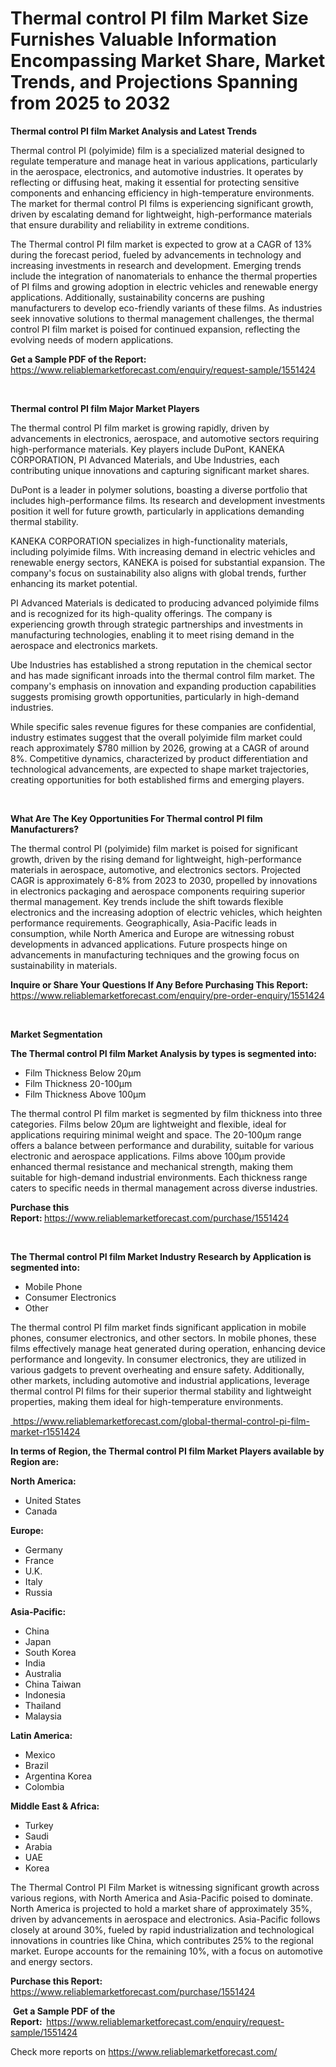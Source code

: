 <p><h1>Thermal control PI film Market Size Furnishes Valuable Information Encompassing Market Share, Market Trends, and Projections Spanning from 2025 to 2032</h1></p><p><strong>Thermal control PI film Market Analysis and Latest Trends</strong></p>
<p><p>Thermal control PI (polyimide) film is a specialized material designed to regulate temperature and manage heat in various applications, particularly in the aerospace, electronics, and automotive industries. It operates by reflecting or diffusing heat, making it essential for protecting sensitive components and enhancing efficiency in high-temperature environments. The market for thermal control PI films is experiencing significant growth, driven by escalating demand for lightweight, high-performance materials that ensure durability and reliability in extreme conditions.</p><p>The Thermal control PI film market is expected to grow at a CAGR of 13% during the forecast period, fueled by advancements in technology and increasing investments in research and development. Emerging trends include the integration of nanomaterials to enhance the thermal properties of PI films and growing adoption in electric vehicles and renewable energy applications. Additionally, sustainability concerns are pushing manufacturers to develop eco-friendly variants of these films. As industries seek innovative solutions to thermal management challenges, the thermal control PI film market is poised for continued expansion, reflecting the evolving needs of modern applications.</p></p>
<p><strong>Get a Sample PDF of the Report:&nbsp;</strong> <a href="https://www.reliablemarketforecast.com/enquiry/request-sample/1551424?utm_campaign=3194&utm_medium=2&utm_source=Github&utm_content=ia&utm_term=02042025&utm_id=thermal-control-pi-film">https://www.reliablemarketforecast.com/enquiry/request-sample/1551424</a></p>
<p>&nbsp;</p>
<p><strong>Thermal control PI film Major Market Players</strong></p>
<p><p>The thermal control PI film market is growing rapidly, driven by advancements in electronics, aerospace, and automotive sectors requiring high-performance materials. Key players include DuPont, KANEKA CORPORATION, PI Advanced Materials, and Ube Industries, each contributing unique innovations and capturing significant market shares.</p><p>DuPont is a leader in polymer solutions, boasting a diverse portfolio that includes high-performance films. Its research and development investments position it well for future growth, particularly in applications demanding thermal stability.</p><p>KANEKA CORPORATION specializes in high-functionality materials, including polyimide films. With increasing demand in electric vehicles and renewable energy sectors, KANEKA is poised for substantial expansion. The company's focus on sustainability also aligns with global trends, further enhancing its market potential.</p><p>PI Advanced Materials is dedicated to producing advanced polyimide films and is recognized for its high-quality offerings. The company is experiencing growth through strategic partnerships and investments in manufacturing technologies, enabling it to meet rising demand in the aerospace and electronics markets.</p><p>Ube Industries has established a strong reputation in the chemical sector and has made significant inroads into the thermal control film market. The company's emphasis on innovation and expanding production capabilities suggests promising growth opportunities, particularly in high-demand industries.</p><p>While specific sales revenue figures for these companies are confidential, industry estimates suggest that the overall polyimide film market could reach approximately $780 million by 2026, growing at a CAGR of around 8%. Competitive dynamics, characterized by product differentiation and technological advancements, are expected to shape market trajectories, creating opportunities for both established firms and emerging players.</p></p>
<p>&nbsp;</p>
<p><strong>What Are The Key Opportunities For Thermal control PI film Manufacturers?</strong></p>
<p><p>The thermal control PI (polyimide) film market is poised for significant growth, driven by the rising demand for lightweight, high-performance materials in aerospace, automotive, and electronics sectors. Projected CAGR is approximately 6-8% from 2023 to 2030, propelled by innovations in electronics packaging and aerospace components requiring superior thermal management. Key trends include the shift towards flexible electronics and the increasing adoption of electric vehicles, which heighten performance requirements. Geographically, Asia-Pacific leads in consumption, while North America and Europe are witnessing robust developments in advanced applications. Future prospects hinge on advancements in manufacturing techniques and the growing focus on sustainability in materials.</p></p>
<p><strong>Inquire or Share Your Questions If Any Before Purchasing This Report:</strong> <a href="https://www.reliablemarketforecast.com/enquiry/pre-order-enquiry/1551424?utm_campaign=3194&utm_medium=2&utm_source=Github&utm_content=ia&utm_term=02042025&utm_id=thermal-control-pi-film">https://www.reliablemarketforecast.com/enquiry/pre-order-enquiry/1551424</a></p>
<p>&nbsp;</p>
<p><strong>Market Segmentation</strong></p>
<p><strong>The Thermal control PI film Market Analysis by types is segmented into:</strong></p>
<p><ul><li>Film Thickness Below 20μm</li><li>Film Thickness 20-100μm</li><li>Film Thickness Above 100μm</li></ul></p>
<p><p>The thermal control PI film market is segmented by film thickness into three categories. Films below 20μm are lightweight and flexible, ideal for applications requiring minimal weight and space. The 20-100μm range offers a balance between performance and durability, suitable for various electronic and aerospace applications. Films above 100μm provide enhanced thermal resistance and mechanical strength, making them suitable for high-demand industrial environments. Each thickness range caters to specific needs in thermal management across diverse industries.</p></p>
<p><strong>Purchase this Report:&nbsp;</strong><a href="https://www.reliablemarketforecast.com/purchase/1551424?utm_campaign=3194&utm_medium=2&utm_source=Github&utm_content=ia&utm_term=02042025&utm_id=thermal-control-pi-film">https://www.reliablemarketforecast.com/purchase/1551424</a></p>
<p>&nbsp;</p>
<p><strong>The Thermal control PI film Market Industry Research by Application is segmented into:</strong></p>
<p><ul><li>Mobile Phone</li><li>Consumer Electronics</li><li>Other</li></ul></p>
<p><p>The thermal control PI film market finds significant application in mobile phones, consumer electronics, and other sectors. In mobile phones, these films effectively manage heat generated during operation, enhancing device performance and longevity. In consumer electronics, they are utilized in various gadgets to prevent overheating and ensure safety. Additionally, other markets, including automotive and industrial applications, leverage thermal control PI films for their superior thermal stability and lightweight properties, making them ideal for high-temperature environments.</p></p>
<p><a href="https://www.reliablemarketforecast.com/global-thermal-control-pi-film-market-r1551424?utm_campaign=3194&utm_medium=2&utm_source=Github&utm_content=ia&utm_term=02042025&utm_id=thermal-control-pi-film">&nbsp;https://www.reliablemarketforecast.com/global-thermal-control-pi-film-market-r1551424</a></p>
<p><strong>In terms of Region, the Thermal control PI film Market Players available by Region are:</strong></p>
<p>
    <p> <strong> North America: </strong>
        <ul>
            <li>United States</li>
            <li>Canada</li>
        </ul>
        </p> 
    <p> <strong> Europe: </strong>
        <ul>
            <li>Germany</li>
            <li>France</li>
            <li>U.K.</li>
            <li>Italy</li>
            <li>Russia</li>
        </ul>
        </p> 
    <p> <strong> Asia-Pacific: </strong>
        <ul>
            <li>China</li>
            <li>Japan</li>
            <li>South Korea</li>
            <li>India</li>
            <li>Australia</li>
            <li>China Taiwan</li>
            <li>Indonesia</li>
            <li>Thailand</li>
            <li>Malaysia</li>
        </ul>
        </p> 
    <p> <strong> Latin America: </strong>
        <ul>
            <li>Mexico</li>
            <li>Brazil</li>
            <li>Argentina Korea</li>
            <li>Colombia</li>
        </ul>
        </p> 
    <p> <strong> Middle East & Africa: </strong>
        <ul>
            <li>Turkey</li>
            <li>Saudi</li>
            <li>Arabia</li>
            <li>UAE</li>
            <li>Korea</li>
        </ul>
    </p>
    </p>
<p><p>The Thermal Control PI Film Market is witnessing significant growth across various regions, with North America and Asia-Pacific poised to dominate. North America is projected to hold a market share of approximately 35%, driven by advancements in aerospace and electronics. Asia-Pacific follows closely at around 30%, fueled by rapid industrialization and technological innovations in countries like China, which contributes 25% to the regional market. Europe accounts for the remaining 10%, with a focus on automotive and energy sectors.</p></p>
<p><strong>Purchase this Report: </strong><a href="https://www.reliablemarketforecast.com/purchase/1551424?utm_campaign=3194&utm_medium=2&utm_source=Github&utm_content=ia&utm_term=02042025&utm_id=thermal-control-pi-film">https://www.reliablemarketforecast.com/purchase/1551424</a></p>
<p>&nbsp;<strong>Get a Sample PDF of the Report:&nbsp;&nbsp;</strong><a href="https://www.reliablemarketforecast.com/enquiry/request-sample/1551424?utm_campaign=3194&utm_medium=2&utm_source=Github&utm_content=ia&utm_term=02042025&utm_id=thermal-control-pi-film">https://www.reliablemarketforecast.com/enquiry/request-sample/1551424</a></p>
<p><strong></strong></p>
<p>Check more reports on <a href="https://www.reliablemarketforecast.com/?utm_campaign=3194&utm_medium=2&utm_source=Github&utm_content=ia&utm_term=02042025&utm_id=thermal-control-pi-film">https://www.reliablemarketforecast.com/</a></p>